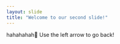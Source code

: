 ```yaml
---
layout: slide
title: "Welcome to our second slide!"
---
```

hahahahah🤩
Use the left arrow to go back!
